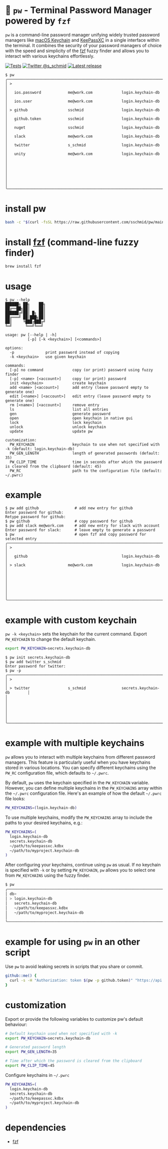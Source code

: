 # 🔐 `pw` - Terminal Password Manager powered by `fzf`

`pw` is a command-line password manager unifying widely trusted password managers
like [macOS Keychain](https://developer.apple.com/documentation/security/keychain_services)
and [KeePassXC](https://keepassxc.org) in a single interface within the terminal.
It combines the security of your password managers of choice with the speed and
simplicity of the [fzf](https://github.com/junegunn/fzf) fuzzy finder and allows
you to interact with various keychains effortlessly.

[![Tests](https://github.com/sschmid/pw/actions/workflows/tests.yaml/badge.svg)](https://github.com/sschmid/pw/actions/workflows/tests.yaml)
[![Twitter @s_schmid](https://img.shields.io/badge/twitter-follow%20%40s__schmid-blue.svg)](https://twitter.com/intent/follow?original_referer=https%3A%2F%2Fgithub.com%2Fsschmid%2Fpw&screen_name=s_schmid&tw_p=followbutton)
[![Latest release](https://img.shields.io/github/release/sschmid/pw.svg)](https://github.com/sschmid/pw/releases)

```
$ pw
╭──────────────────────────────────────────────────────────────────────────────╮
│ >                                                                            │
│   ios.password            me@work.com             login.keychain-db          │
│   ios.user                me@work.com             login.keychain-db          │
│ > github                  sschmid                 login.keychain-db          │
│   github.token            sschmid                 login.keychain-db          │
│   nuget                   sschmid                 login.keychain-db          │
│   slack                   me@work.com             login.keychain-db          │
│   twitter                 s_schmid                login.keychain-db          │
│   unity                   me@work.com             login.keychain-db          │
│                                                                              │
│                                                                              │
│                                                                              │
╰──────────────────────────────────────────────────────────────────────────────╯
```

# install pw

```bash
bash -c "$(curl -fsSL https://raw.githubusercontent.com/sschmid/pw/main/install)"
````

# install [fzf](https://github.com/junegunn/fzf) (command-line fuzzy finder)

```bash
brew install fzf
```

# usage

```
$ pw --help
██████╗ ██╗    ██╗
██╔══██╗██║    ██║
██████╔╝██║ █╗ ██║
██╔═══╝ ██║███╗██║
██║     ╚███╔███╔╝
╚═╝      ╚══╝╚══╝

usage: pw [--help | -h]
          [-p] [-k <keychain>] [<commands>]

options:
  -p              print password instead of copying
  -k <keychain>   use given keychain

commands:
  [-p] no command             copy (or print) password using fuzzy finder
  [-p] <name> [<account>]     copy (or print) password
  init <keychain>             create keychain
  add <name> [<account>]      add entry (leave password empty to generate one)
  edit [<name>] [<account>]   edit entry (leave password empty to generate one)
  rm [<name>] [<account>]     remove entry
  ls                          list all entries
  gen                         generate password
  open                        open keychain in native gui
  lock                        lock keychain
  unlock                      unlock keychain
  update                      update pw

customization:
  PW_KEYCHAIN                 keychain to use when not specified with -k (default: login.keychain-db)
  PW_GEN_LENGTH               length of generated passwords (default: 35)
  PW_CLIP_TIME                time in seconds after which the password is cleared from the clipboard (default: 45)
  PW_RC                       path to the configuration file (default: ~/.pwrc)
```

# example

```
$ pw add github                # add new entry for github
Enter password for github:
Retype password for github:
$ pw github                    # copy password for github
$ pw add slack me@work.com     # add new entry for slack with account
Enter password for slack:      # leave empty to generate a password
$ pw                           # open fzf and copy password for selected entry
╭──────────────────────────────────────────────────────────────────────────────╮
│ >                                                                            │
│   github                                          login.keychain-db          │
│ > slack                   me@work.com             login.keychain-db          │
│                                                                              │
│                                                                              │
│                                                                              │
╰──────────────────────────────────────────────────────────────────────────────╯
```

# example with custom keychain
`pw -k <keychain>` sets the keychain for the current command.
Export `PW_KEYCHAIN` to change the default keychain.

```bash
export PW_KEYCHAIN=secrets.keychain-db
```

```
$ pw init secrets.keychain-db
$ pw add twitter s_schmid
Enter password for twitter:
$ pw -p
╭──────────────────────────────────────────────────────────────────────────────╮
│ >                                                                            │
│ > twitter                 s_schmid                secrets.keychain-db        │
│                                                                              │
│                                                                              │
│                                                                              │
╰──────────────────────────────────────────────────────────────────────────────╯
```

# example with multiple keychains
`pw` allows you to interact with multiple keychains from different password
managers. This feature is particularly useful when you have keychains stored
in various locations. You can specify different keychains using the `PW_RC`
configuration file, which defaults to `~/.pwrc`.

By default, `pw` uses the keychain specified in the `PW_KEYCHAIN` variable.
However, you can define multiple keychains in the `PW_KEYCHAINS` array
within the `~/.pwrc` configuration file. Here's an example of how the
default `~/.pwrc` file looks:

```bash
PW_KEYCHAINS=(login.keychain-db)
```

To use multiple keychains, modify the `PW_KEYCHAINS` array to include
the paths to your desired keychains, e.g.:

```bash
PW_KEYCHAINS=(
  login.keychain-db
  secrets.keychain-db
  ~/path/to/keepassxc.kdbx
  ~/path/to/myproject.keychain-db
)
```

After configuring your keychains, continue using `pw` as usual. If no keychain
is specified with `-k` or by setting `PW_KEYCHAIN`, `pw` allows you to select
one from `PW_KEYCHAINS` using the fuzzy finder.

```bash
$ pw
╭──────────────────────────────────────────────────────────────────────────────╮
│ db>                                                                          │
│ > login.keychain-db                                                          │
│   secrets.keychain-db                                                        │
│   ~/path/to/keepassxc.kdbx                                                   │
│   ~/path/to/myproject.keychain-db                                            │
│                                                                              │
╰──────────────────────────────────────────────────────────────────────────────╯
```

# example for using `pw` in an other script
Use `pw` to avoid leaking secrets in scripts that you share or commit.

```bash
github::me() {
  curl -s -H "Authorization: token $(pw -p github.token)" "https://api.github.com/user"
}
```

# customization

Export or provide the following variables to customize pw's default behaviour:

```bash
# Default keychain used when not specified with -k
export PW_KEYCHAIN=secrets.keychain-db

# Generated password length
export PW_GEN_LENGTH=35

# Time after which the password is cleared from the clipboard
export PW_CLIP_TIME=45
```

Configure keychains in `~/.pwrc`

```bash
PW_KEYCHAINS=(
  login.keychain-db
  secrets.keychain-db
  ~/path/to/keepassxc.kdbx
  ~/path/to/myproject.keychain-db
)
```

# dependencies
- [fzf](https://github.com/junegunn/fzf)
